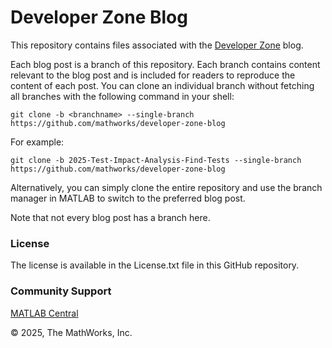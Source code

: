 # Developer Zone Blog 
This repository contains files associated with the [Developer Zone](https://blogs.mathworks.com/developer/) blog.

Each blog post is a branch of this repository. Each branch contains content 
relevant to the blog post and is included for readers to reproduce the 
content of each post. You can clone an individual branch without fetching all 
branches with the following command in your shell:

```
git clone -b <branchname> --single-branch https://github.com/mathworks/developer-zone-blog
```
For example:

```
git clone -b 2025-Test-Impact-Analysis-Find-Tests --single-branch https://github.com/mathworks/developer-zone-blog
```

Alternatively, you can simply clone the entire repository and use the branch
manager in MATLAB to switch to the preferred blog post.

Note that not every blog post has a branch here.

### License

The license is available in the License.txt file in this GitHub repository.

### Community Support

[MATLAB Central](https://www.mathworks.com/matlabcentral)

&copy; 2025, The MathWorks, Inc.
